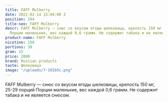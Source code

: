 ```yaml
---
title: FAFF Mulberry
date: 2022-02-14 15:04:00 Z
position: 194
title-seo: FAFF Mulberry
descr: FAFF Mulberry — снюс со вкусом ягоды шелковицы, крепость 150 мг, 25-29 порций
  Порции маленькие, вес каждой 0,6 грамм. Не содержит табака и не является снюсом.
product-name: FAFF Mulberry
nicotine: 150
portions: 30
gram: 15
price: 2800
brand: Russian products
taste: Шелковица
image: "/uploads/7-191b5c.png"
---
```


FAFF Mulberry — снюс со вкусом ягоды шелковицы, крепость 150 мг, 25-29 порций Порции маленькие, вес каждой 0,6 грамм. Не содержит табака и не является снюсом.